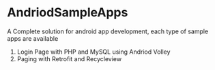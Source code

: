 # AndriodSampleApps
A Complete solution for android app development, each type of sample apps are available

1) Login Page with PHP and MySQL using Andriod Volley
2) Paging with Retrofit and Recycleview


